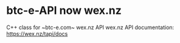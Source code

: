 # btc-e-API now wex.nz
C++ class for ~btc-e.com~ wex.nz API
wex.nz API documentation: https://wex.nz/tapi/docs
